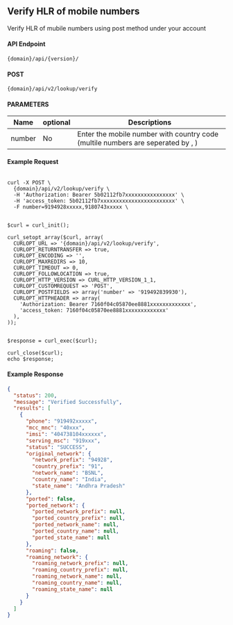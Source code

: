 ## Verify HLR of mobile numbers

Verify HLR of mubile numbers using post method under your account

#### API Endpoint

```
{domain}/api/{version}/
```

#### POST

```
{domain}/api/v2/lookup/verify
```

#### PARAMETERS

| Name   | optional | Descriptions                                                                    |
| ------ | -------- | ------------------------------------------------------------------------------- |
| number | No       | Enter the mobile number with country code (multile numbers are seperated by , ) |

#### Example Request

```

curl -X POST \
  {domain}/api/v2/lookup/verify \
  -H 'Authorization: Bearer 5b02112fb7xxxxxxxxxxxxxxxx' \
  -H 'access_token: 5b02112fb7xxxxxxxxxxxxxxxxxxxxxxxx' \
  -F number=9194928xxxxx,9180743xxxxx \
```

```

$curl = curl_init();

curl_setopt_array($curl, array(
  CURLOPT_URL => '{domain}/api/v2/lookup/verify',
  CURLOPT_RETURNTRANSFER => true,
  CURLOPT_ENCODING => '',
  CURLOPT_MAXREDIRS => 10,
  CURLOPT_TIMEOUT => 0,
  CURLOPT_FOLLOWLOCATION => true,
  CURLOPT_HTTP_VERSION => CURL_HTTP_VERSION_1_1,
  CURLOPT_CUSTOMREQUEST => 'POST',
  CURLOPT_POSTFIELDS => array('number' => '919492839930'),
  CURLOPT_HTTPHEADER => array(
    'Authorization: Bearer 7160f04c05870ee8881xxxxxxxxxxxxx',
    'access_token: 7160f04c05870ee8881xxxxxxxxxxxxx'
  ),
));


$response = curl_exec($curl);

curl_close($curl);
echo $response;

```

#### Example Response

```json
{
  "status": 200,
  "message": "Verified Successfully",
  "results": [
    {
      "phone": "919492xxxxx",
      "mcc_mnc": "40xxx",
      "imsi": "404738104xxxxxx",
      "serving_msc": "919xxx",
      "status": "SUCCESS",
      "original_network": {
        "network_prefix": "94928",
        "country_prefix": "91",
        "network_name": "BSNL",
        "country_name": "India",
        "state_name": "Andhra Pradesh"
      },
      "ported": false,
      "ported_network": {
        "ported_network_prefix": null,
        "ported_country_prefix": null,
        "ported_network_name": null,
        "ported_country_name": null,
        "ported_state_name": null
      },
      "roaming": false,
      "roaming_network": {
        "roaming_network_prefix": null,
        "roaming_country_prefix": null,
        "roaming_network_name": null,
        "roaming_country_name": null,
        "roaming_state_name": null
      }
    }
  ]
}
```

